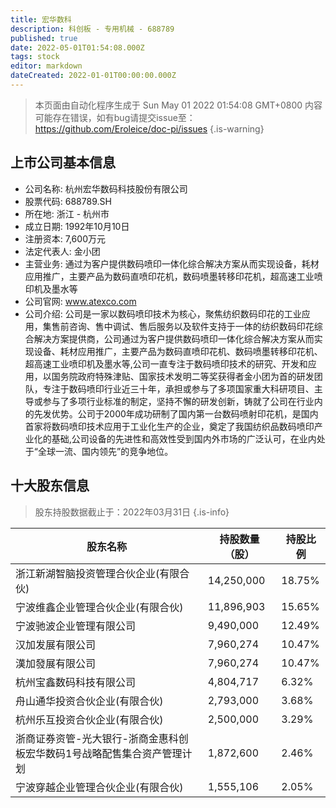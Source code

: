 ```yaml
---
title: 宏华数科
description: 科创板 - 专用机械 - 688789
published: true
date: 2022-05-01T01:54:08.000Z
tags: stock
editor: markdown
dateCreated: 2022-01-01T00:00:00.000Z
---
```


> 本页面由自动化程序生成于 Sun May 01 2022 01:54:08 GMT+0800
> 内容可能存在错误，如有bug请提交issue至：https://github.com/Eroleice/doc-pi/issues
{.is-warning}

## 上市公司基本信息
- 公司名称: 杭州宏华数码科技股份有限公司
- 股票代码: 688789.SH
- 所在地: 浙江 - 杭州市
- 成立日期: 1992年10月10日
- 注册资本: 7,600万元
- 法定代表人: 金小团
- 主营业务: 通过为客户提供数码喷印一体化综合解决方案从而实现设备，耗材应用推广，主要产品为数码直喷印花机，数码喷墨转移印花机，超高速工业喷印机及墨水等
- 公司官网: www.atexco.com
- 公司介绍: 公司是一家以数码喷印技术为核心，聚焦纺织数码印花的工业应用，集售前咨询、售中调试、售后服务以及软件支持于一体的纺织数码印花综合解决方案提供商，公司通过为客户提供数码喷印一体化综合解决方案从而实现设备、耗材应用推广，主要产品为数码直喷印花机、数码喷墨转移印花机、超高速工业喷印机及墨水等,公司一直专注于数码喷印技术的研究、开发和应用，以国务院政府特殊津贴、国家技术发明二等奖获得者金小团为首的研发团队，专注于数码喷印行业近三十年，承担或参与了多项国家重大科研项目、主导或参与了多项行业标准的制定，坚持不懈的研发创新，铸就了公司在行业内的先发优势。公司于2000年成功研制了国内第一台数码喷射印花机，是国内首家将数码喷印技术应用于工业化生产的企业，奠定了我国纺织品数码喷印产业化的基础,公司设备的先进性和高效性受到国内外市场的广泛认可，在业内处于“全球一流、国内领先”的竞争地位。


## 十大股东信息
> 股东持股数据截止于：2022年03月31日
{.is-info}

| 股东名称 | 持股数量（股） | 持股比例 |
| --- | --- | --- |
| 浙江新湖智脑投资管理合伙企业(有限合伙) | 14,250,000 | 18.75% |
| 宁波维鑫企业管理合伙企业(有限合伙) | 11,896,903 | 15.65% |
| 宁波驰波企业管理有限公司 | 9,490,000 | 12.49% |
| 汉加发展有限公司 | 7,960,274 | 10.47% |
| 漢加發展有限公司 | 7,960,274 | 10.47% |
| 杭州宝鑫数码科技有限公司 | 4,804,717 | 6.32% |
| 舟山通华投资合伙企业(有限合伙) | 2,793,000 | 3.68% |
| 杭州乐互投资合伙企业(有限合伙) | 2,500,000 | 3.29% |
| 浙商证券资管-光大银行-浙商金惠科创板宏华数码1号战略配售集合资产管理计划 | 1,872,600 | 2.46% |
| 宁波穿越企业管理合伙企业(有限合伙) | 1,555,106 | 2.05% |




